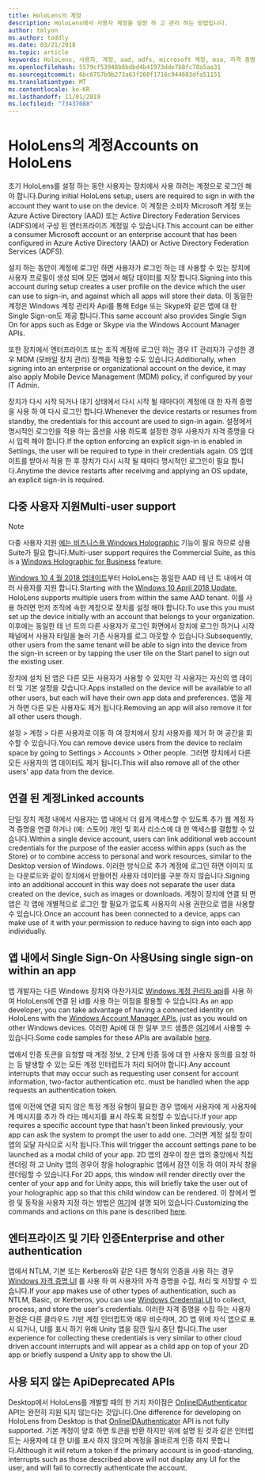 ```yaml
---
title: HoloLens의 계정
description: HoloLens에서 사용자 계정을 설정 하 고 관리 하는 방법입니다.
author: tmlyon
ms.author: toddly
ms.date: 03/21/2018
ms.topic: article
keywords: HoloLens, 사용자, 계정, aad, adfs, microsoft 계정, msa, 자격 증명
ms.openlocfilehash: 5579cf53948b8bdbd4b41973dde7b8fc70a5aa31
ms.sourcegitcommit: 6bc6757b9b273a63f260f1716c944603dfa51151
ms.translationtype: MT
ms.contentlocale: ko-KR
ms.lasthandoff: 11/01/2019
ms.locfileid: "73437088"
---
```

# <a name="accounts-on-hololens"></a><span data-ttu-id="8124a-104">HoloLens의 계정</span><span class="sxs-lookup"><span data-stu-id="8124a-104">Accounts on HoloLens</span></span>

<span data-ttu-id="8124a-105">초기 HoloLens를 설정 하는 동안 사용자는 장치에서 사용 하려는 계정으로 로그인 해야 합니다.</span><span class="sxs-lookup"><span data-stu-id="8124a-105">During initial HoloLens setup, users are required to sign in with the account they want to use on the device.</span></span> <span data-ttu-id="8124a-106">이 계정은 소비자 Microsoft 계정 또는 Azure Active Directory (AAD) 또는 Active Directory Federation Services (ADFS)에서 구성 된 엔터프라이즈 계정일 수 있습니다.</span><span class="sxs-lookup"><span data-stu-id="8124a-106">This account can be either a consumer Microsoft account or an enterprise account that has been configured in Azure Active Directory (AAD) or Active Directory Federation Services (ADFS).</span></span>

<span data-ttu-id="8124a-107">설치 하는 동안이 계정에 로그인 하면 사용자가 로그인 하는 데 사용할 수 있는 장치에 사용자 프로필이 생성 되며 모든 앱에서 해당 데이터를 저장 합니다.</span><span class="sxs-lookup"><span data-stu-id="8124a-107">Signing into this account during setup creates a user profile on the device which the user can use to sign-in, and against which all apps will store their data.</span></span> <span data-ttu-id="8124a-108">이 동일한 계정은 Windows 계정 관리자 Api를 통해 Edge 또는 Skype와 같은 앱에 대 한 Single Sign-on도 제공 합니다.</span><span class="sxs-lookup"><span data-stu-id="8124a-108">This same account also provides Single Sign On for apps such as Edge or Skype via the Windows Account Manager APIs.</span></span>

<span data-ttu-id="8124a-109">또한 장치에서 엔터프라이즈 또는 조직 계정에 로그인 하는 경우 IT 관리자가 구성한 경우 MDM (모바일 장치 관리) 정책을 적용할 수도 있습니다.</span><span class="sxs-lookup"><span data-stu-id="8124a-109">Additionally, when signing into an enterprise or organizational account on the device, it may also apply Mobile Device Management (MDM) policy, if configured by your IT Admin.</span></span>

<span data-ttu-id="8124a-110">장치가 다시 시작 되거나 대기 상태에서 다시 시작 될 때마다이 계정에 대 한 자격 증명을 사용 하 여 다시 로그인 합니다.</span><span class="sxs-lookup"><span data-stu-id="8124a-110">Whenever the device restarts or resumes from standby, the credentials for this account are used to sign-in again.</span></span> <span data-ttu-id="8124a-111">설정에서 명시적인 로그인을 적용 하는 옵션을 사용 하도록 설정한 경우 사용자가 자격 증명을 다시 입력 해야 합니다.</span><span class="sxs-lookup"><span data-stu-id="8124a-111">If the option enforcing an explicit sign-in is enabled in Settings, the user will be required to type in their credentials again.</span></span> <span data-ttu-id="8124a-112">OS 업데이트를 받아서 적용 한 후 장치가 다시 시작 될 때마다 명시적인 로그인이 필요 합니다.</span><span class="sxs-lookup"><span data-stu-id="8124a-112">Anytime the device restarts after receiving and applying an OS update, an explicit sign-in is required.</span></span>

## <a name="multi-user-support"></a><span data-ttu-id="8124a-113">다중 사용자 지원</span><span class="sxs-lookup"><span data-stu-id="8124a-113">Multi-user support</span></span>

>[!NOTE]
><span data-ttu-id="8124a-114">다중 사용자 지원 [에는 비즈니스용 Windows Holographic](https://docs.microsoft.com/hololens/hololens-upgrade-enterprise) 기능이 필요 하므로 상용 Suite가 필요 합니다.</span><span class="sxs-lookup"><span data-stu-id="8124a-114">Multi-user support requires the Commercial Suite, as this is a [Windows Holographic for Business](https://docs.microsoft.com/hololens/hololens-upgrade-enterprise) feature.</span></span>

<span data-ttu-id="8124a-115">[Windows 10 4 월 2018 업데이트](release-notes-april-2018.md)부터 HoloLens는 동일한 AAD 테 넌 트 내에서 여러 사용자를 지원 합니다.</span><span class="sxs-lookup"><span data-stu-id="8124a-115">Starting with the [Windows 10 April 2018 Update](release-notes-april-2018.md), HoloLens supports multiple users from within the same AAD tenant.</span></span> <span data-ttu-id="8124a-116">이를 사용 하려면 먼저 조직에 속한 계정으로 장치를 설정 해야 합니다.</span><span class="sxs-lookup"><span data-stu-id="8124a-116">To use this you must set up the device initially with an account that belongs to your organization.</span></span> <span data-ttu-id="8124a-117">이후에는 동일한 테 넌 트의 다른 사용자가 로그인 화면에서 장치에 로그인 하거나 시작 패널에서 사용자 타일을 눌러 기존 사용자를 로그 아웃할 수 있습니다.</span><span class="sxs-lookup"><span data-stu-id="8124a-117">Subsequently, other users from the same tenant will be able to sign into the device from the sign-in screen or by tapping the user tile on the Start panel to sign out the existing user.</span></span> 

<span data-ttu-id="8124a-118">장치에 설치 된 앱은 다른 모든 사용자가 사용할 수 있지만 각 사용자는 자신의 앱 데이터 및 기본 설정을 갖습니다.</span><span class="sxs-lookup"><span data-stu-id="8124a-118">Apps installed on the device will be available to all other users, but each will have their own app data and preferences.</span></span> <span data-ttu-id="8124a-119">앱을 제거 하면 다른 모든 사용자도 제거 됩니다.</span><span class="sxs-lookup"><span data-stu-id="8124a-119">Removing an app will also remove it for all other users though.</span></span> 

<span data-ttu-id="8124a-120">설정 > 계정 > 다른 사용자로 이동 하 여 장치에서 장치 사용자를 제거 하 여 공간을 회수할 수 있습니다.</span><span class="sxs-lookup"><span data-stu-id="8124a-120">You can remove device users from the device to reclaim space by going to Settings > Accounts > Other people.</span></span> <span data-ttu-id="8124a-121">그러면 장치에서 다른 모든 사용자의 앱 데이터도 제거 됩니다.</span><span class="sxs-lookup"><span data-stu-id="8124a-121">This will also remove all of the other users' app data from the device.</span></span> 

## <a name="linked-accounts"></a><span data-ttu-id="8124a-122">연결 된 계정</span><span class="sxs-lookup"><span data-stu-id="8124a-122">Linked accounts</span></span>

<span data-ttu-id="8124a-123">단일 장치 계정 내에서 사용자는 앱 내에서 더 쉽게 액세스할 수 있도록 추가 웹 계정 자격 증명을 연결 하거나 (예: 스토어) 개인 및 회사 리소스에 대 한 액세스를 결합할 수 있습니다.</span><span class="sxs-lookup"><span data-stu-id="8124a-123">Within a single device account, users can link additional web account credentials for the purpose of the easier access within apps (such as the Store) or to combine access to personal and work resources, similar to the Desktop version of Windows.</span></span> <span data-ttu-id="8124a-124">이러한 방식으로 추가 계정에 로그인 하면 이미지 또는 다운로드와 같이 장치에서 만들어진 사용자 데이터를 구분 하지 않습니다.</span><span class="sxs-lookup"><span data-stu-id="8124a-124">Signing into an additional account in this way does not separate the user data created on the device, such as images or downloads.</span></span> <span data-ttu-id="8124a-125">계정이 장치에 연결 되 면 앱은 각 앱에 개별적으로 로그인 할 필요가 없도록 사용자의 사용 권한으로 앱을 사용할 수 있습니다.</span><span class="sxs-lookup"><span data-stu-id="8124a-125">Once an account has been connected to a device, apps can make use of it with your permission to reduce having to sign into each app individually.</span></span>

## <a name="using-single-sign-on-within-an-app"></a><span data-ttu-id="8124a-126">앱 내에서 Single Sign-On 사용</span><span class="sxs-lookup"><span data-stu-id="8124a-126">Using single sign-on within an app</span></span>

<span data-ttu-id="8124a-127">앱 개발자는 다른 Windows 장치와 마찬가지로 [Windows 계정 관리자 api](https://msdn.microsoft.com/library/windows/apps/xaml/windows.security.authentication.web.core.aspx)를 사용 하 여 HoloLens에 연결 된 id를 사용 하는 이점을 활용할 수 있습니다.</span><span class="sxs-lookup"><span data-stu-id="8124a-127">As an app developer, you can take advantage of having a connected identity on HoloLens with the [Windows Account Manager APIs](https://msdn.microsoft.com/library/windows/apps/xaml/windows.security.authentication.web.core.aspx), just as you would on other Windows devices.</span></span> <span data-ttu-id="8124a-128">이러한 Api에 대 한 일부 코드 샘플은 [여기](https://go.microsoft.com/fwlink/p/?LinkId=620621)에서 사용할 수 있습니다.</span><span class="sxs-lookup"><span data-stu-id="8124a-128">Some code samples for these APIs are available [here](https://go.microsoft.com/fwlink/p/?LinkId=620621).</span></span>

<span data-ttu-id="8124a-129">앱에서 인증 토큰을 요청할 때 계정 정보, 2 단계 인증 등에 대 한 사용자 동의를 요청 하는 등 발생할 수 있는 모든 계정 인터럽트가 처리 되어야 합니다.</span><span class="sxs-lookup"><span data-stu-id="8124a-129">Any account interrupts that may occur such as requesting user consent for account information, two-factor authentication etc. must be handled when the app requests an authentication token.</span></span>

<span data-ttu-id="8124a-130">앱에 이전에 연결 되지 않은 특정 계정 유형이 필요한 경우 앱에서 사용자에 게 사용자에 게 메시지를 추가 하 라는 메시지를 표시 하도록 요청할 수 있습니다.</span><span class="sxs-lookup"><span data-stu-id="8124a-130">If your app requires a specific account type that hasn't been linked previously, your app can ask the system to prompt the user to add one.</span></span> <span data-ttu-id="8124a-131">그러면 계정 설정 창이 앱의 모달 자식으로 시작 됩니다.</span><span class="sxs-lookup"><span data-stu-id="8124a-131">This will trigger the account settings pane to be launched as a modal child of your app.</span></span> <span data-ttu-id="8124a-132">2D 앱의 경우이 창은 앱의 중앙에서 직접 렌더링 하 고 Unity 앱의 경우이 창을 holographic 앱에서 잠깐 이동 하 여이 자식 창을 렌더링할 수 있습니다.</span><span class="sxs-lookup"><span data-stu-id="8124a-132">For 2D apps, this window will render directly over the center of your app and for Unity apps, this will briefly take the user out of your holographic app so that this child window can be rendered.</span></span> <span data-ttu-id="8124a-133">이 창에서 명령 및 동작을 사용자 지정 하는 방법은 [여기](https://msdn.microsoft.com/library/windows/apps/windows.ui.applicationsettings.webaccountcommand.aspx)에 설명 되어 있습니다.</span><span class="sxs-lookup"><span data-stu-id="8124a-133">Customizing the commands and actions on this pane is described [here](https://msdn.microsoft.com/library/windows/apps/windows.ui.applicationsettings.webaccountcommand.aspx).</span></span>

## <a name="enterprise-and-other-authentication"></a><span data-ttu-id="8124a-134">엔터프라이즈 및 기타 인증</span><span class="sxs-lookup"><span data-stu-id="8124a-134">Enterprise and other authentication</span></span>

<span data-ttu-id="8124a-135">앱에서 NTLM, 기본 또는 Kerberos와 같은 다른 형식의 인증을 사용 하는 경우 [Windows 자격 증명 UI](https://msdn.microsoft.com/library/windows/apps/windows.security.credentials.ui.aspx) 를 사용 하 여 사용자의 자격 증명을 수집, 처리 및 저장할 수 있습니다.</span><span class="sxs-lookup"><span data-stu-id="8124a-135">If your app makes use of other types of authentication, such as NTLM, Basic, or Kerberos, you can use [Windows Credential UI](https://msdn.microsoft.com/library/windows/apps/windows.security.credentials.ui.aspx) to collect, process, and store the user's credentials.</span></span> <span data-ttu-id="8124a-136">이러한 자격 증명을 수집 하는 사용자 환경은 다른 클라우드 기반 계정 인터럽트와 매우 비슷하며, 2D 앱 위에 자식 앱으로 표시 되거나, UI를 표시 하기 위해 Unity 앱을 잠깐 일시 중단 합니다.</span><span class="sxs-lookup"><span data-stu-id="8124a-136">The user experience for collecting these credentials is very similar to other cloud driven account interrupts and will appear as a child app on top of your 2D app or briefly suspend a Unity app to show the UI.</span></span>

## <a name="deprecated-apis"></a><span data-ttu-id="8124a-137">사용 되지 않는 Api</span><span class="sxs-lookup"><span data-stu-id="8124a-137">Deprecated APIs</span></span>

<span data-ttu-id="8124a-138">Desktop에서 HoloLens를 개발할 때의 한 가지 차이점은 [OnlineIDAuthenticator](https://msdn.microsoft.com/library/windows/apps/windows.security.authentication.onlineid.onlineidauthenticator.aspx) API는 완전히 지원 되지 않는다는 것입니다.</span><span class="sxs-lookup"><span data-stu-id="8124a-138">One difference for developing on HoloLens from Desktop is that [OnlineIDAuthenticator](https://msdn.microsoft.com/library/windows/apps/windows.security.authentication.onlineid.onlineidauthenticator.aspx) API is not fully supported.</span></span> <span data-ttu-id="8124a-139">기본 계정이 양호 하면 토큰을 반환 하지만 위에 설명 된 것과 같은 인터럽트는 사용자에 대 한 UI를 표시 하지 않으며 계정을 올바르게 인증 하지 못합니다.</span><span class="sxs-lookup"><span data-stu-id="8124a-139">Although it will return a token if the primary account is in good-standing, interrupts such as those described above will not display any UI for the user, and will fail to correctly authenticate the account.</span></span>

